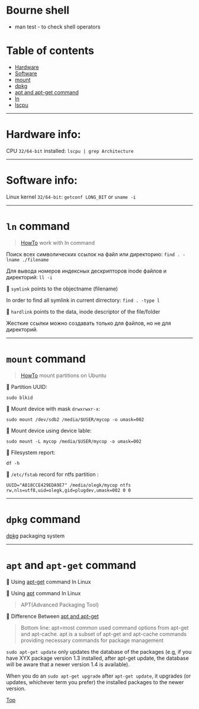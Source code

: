# Bourne shell

- man test - to check shell operators

# Table of contents

- [Hardware](#hardware-info)
- [Software](#software-info)
- [mount](#mount-command)
- [dpkg](#dpkg-command)
- [apt and apt-get command](#apt-and-apt-get-command)
- [ln](#ln-command)
- [lscpu](#lscpu-command)

---

# Hardware info:

CPU `32/64-bit` installed:
`lscpu | grep Architecture`

---

# Software info:

Linux kernel `32/64-bit`:
`getconf LONG_BIT` or `uname -i`

---

# `ln` command

> [HowTo](https://www.ibm.com/developerworks/ru/library/l-lpic1-v3-104-6/index.html) work with ln command

Поиск всех символических ссылок на файл или директорию: `find . -lname ./filename`

Для вывода номеров индексных дескрипторов inode файлов и директорий: `ll -i` 

:penguin: `symlink` points to the objectname (filename)

In order to find all symlink in current dirrectory: `find . -type l`

:penguin: `hardlink` points to the data, inode descriptor of the file/folder

Жесткие ссылки можно создавать только для файлов, но не для директорий. 

---

# `mount` command

> [HowTo](https://help.ubuntu.ru/wiki/%D0%BC%D0%BE%D0%BD%D1%82%D0%B8%D1%80%D0%BE%D0%B2%D0%B0%D0%BD%D0%B8%D0%B5_%D1%80%D0%B0%D0%B7%D0%B4%D0%B5%D0%BB%D0%BE%D0%B2) mount partitions on Ubuntu

:penguin: Partition UUID:

`sudo blkid`

:penguin: Mount device with mask `drwxrwxr-x`:

`sudo mount /dev/sdb2 /media/$USER/mycop -o umask=002`

:penguin: Mount device using device lable:

`sudo mount -L mycop /media/$USER/mycop -o umask=002`

:penguin: Filesystem report:

`df -h`

:penguin: `/etc/fstab` record for ntfs partition :

`UUID="A818CCE429EDA9E7" /media/olegk/mycop ntfs rw,nls=utf8,uid=olegk,gid=plugdev,umask=002 0 0`

---

# `dpkg` command

[dpkg](https://wiki.debian.org/DebianPackageManagement) packaging system

---

# `apt` and `apt-get` command

:penguin: Using [apt-get](https://itsfoss.com/apt-get-linux-guide/) command In Linux

:penguin: Using [apt](https://itsfoss.com/apt-command-guide/) command In Linux
> APT(Advanced Packaging Tool)

:penguin: Difference Between [apt and apt-get](https://itsfoss.com/apt-vs-apt-get-difference/)
> Bottom line: apt=most common used command options from apt-get and apt-cache.
> apt is a subset of apt-get and apt-cache commands providing necessary commands for package management

`sudo apt-get update` only updates the database of the packages (e.g, if you have XYX package version 1.3 installed, after apt-get update, the database will be aware that a newer version 1.4 is available).

When you do an `sudo apt-get upgrade` after `apt-get update`, it upgrades (or updates, whichever term you prefer) the installed packages to the newer version.

[Top](#table-of-contents)
